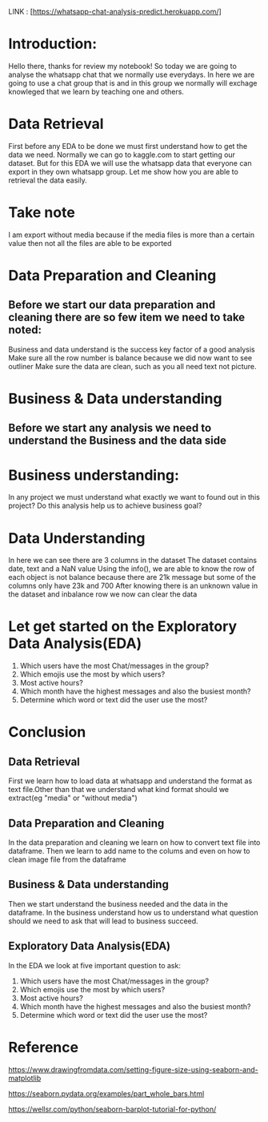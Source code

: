 LINK : [https://whatsapp-chat-analysis-predict.herokuapp.com/]

# Introduction:

Hello there, thanks for review my notebook! So today we are going to analyse the whatsapp chat that we normally use everydays. In here we are going to use a chat group that is and in this group we normally will exchage knowleged that we learn by teaching one and others.

# Data Retrieval

First before any EDA to be done we must first understand how to get the data we need. Normally we can go to kaggle.com to start getting our dataset. But for this EDA we will use the whatsapp data that everyone can export in they own whatsapp group. Let me show how you are able to retrieval the data easily.

# Take note
I am export without media because if the media files is more than a certain value then not all the files are able to be exported

# Data Preparation and Cleaning
## Before we start our data preparation and cleaning there are so few item we need to take noted:

Business and data understand is the success key factor of a good analysis
Make sure all the row number is balance because we did now want to see outliner
Make sure the data are clean, such as you all need text not picture.

# Business & Data understanding
## Before we start any analysis we need to understand the Business and the data side

# Business understanding:

In any project we must understand what exactly we want to found out in this project?
Do this analysis help us to achieve business goal?

# Data Understanding

In here we can see there are 3 columns in the dataset
The dataset contains date, text and a NaN value
Using the info(), we are able to know the row of each object is not balance because there are 21k message but some of the columns only have 23k and 700
After knowing there is an unknown value in the dataset and inbalance row we now can clear the data

# Let get started on the Exploratory Data Analysis(EDA)
1. Which users have the most Chat/messages in the group?
2. Which emojis use the most by which users?
3. Most active hours?
4. Which month have the highest messages and also the busiest month?
5. Determine which word or text did the user use the most?


# Conclusion
## Data Retrieval

First we learn how to load data at whatsapp and understand the format as text file.Other than that we understand what kind format should we extract(eg "media" or "without media")

## Data Preparation and Cleaning

In the data preparation and cleaning we learn on how to convert text file into dataframe. Then we learn to add name to the colums and even on how to clean image file from the dataframe

## Business & Data understanding

Then we start understand the business needed and the data in the dataframe. In the business understand how us to understand what question should we need to ask that will lead to business succeed.

## Exploratory Data Analysis(EDA)

In the EDA we look at five important question to ask:
1. Which users have the most Chat/messages in the group?
2. Which emojis use the most by which users?
3. Most active hours?
4. Which month have the highest messages and also the busiest month?
5. Determine which word or text did the user use the most?


# Reference
https://www.drawingfromdata.com/setting-figure-size-using-seaborn-and-matplotlib

https://seaborn.pydata.org/examples/part_whole_bars.html

https://wellsr.com/python/seaborn-barplot-tutorial-for-python/

